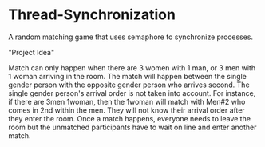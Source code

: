 # Thread-Synchronization 
A random matching game that uses semaphore to synchronize processes.

"Project Idea"

Match can only happen when there are 3 women with 1 man, or 3 men with 1 woman arriving in the room. 
The match will happen between the single gender person with the opposite gender person who arrives second. 
The single gender person's arrival order is not taken into account. For instance, if there are 3men 1woman, 
then the 1woman will match with Men#2 who comes in 2nd within the men. 
They will not know their arrival order after they enter the room. 
Once a match happens, everyone needs to leave the room but the unmatched participants have to wait on line and enter another match.


